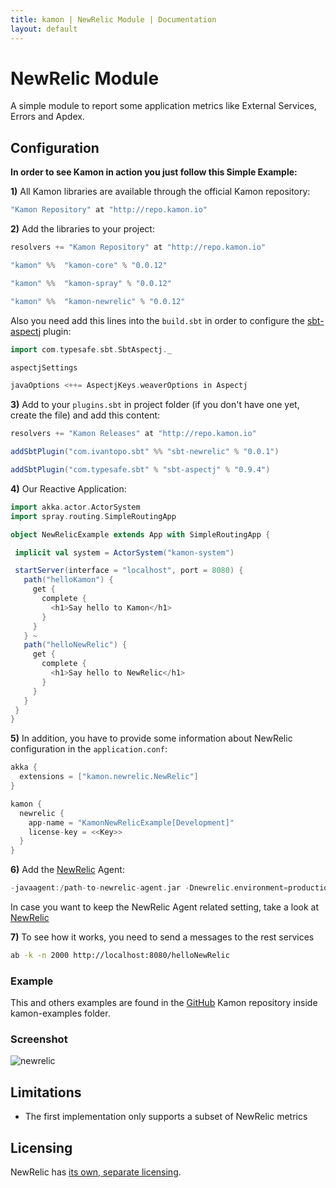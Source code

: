 ```yaml
---
title: kamon | NewRelic Module | Documentation
layout: default
---
```


NewRelic Module
===
A simple module to report some application metrics like External Services, Errors and Apdex. 

Configuration
---

**In order to see Kamon in action you just follow this Simple Example:**


**1)** All Kamon libraries are available through the official Kamon repository:

```scala
"Kamon Repository" at "http://repo.kamon.io"
```

**2)** Add the libraries to your project:

```scala
resolvers += "Kamon Repository" at "http://repo.kamon.io"

"kamon" %%  "kamon-core" % "0.0.12"

"kamon" %%  "kamon-spray" % "0.0.12"

"kamon" %%  "kamon-newrelic" % "0.0.12"
```

Also you need add this lines into the `build.sbt` in order to configure the [sbt-aspectj](https://github.com/sbt/sbt-aspectj/) plugin:

```scala
import com.typesafe.sbt.SbtAspectj._

aspectjSettings

javaOptions <++= AspectjKeys.weaverOptions in Aspectj
```

**3)** Add to your `plugins.sbt` in project folder (if you don't have one yet, create the file) and add this content:

```scala
resolvers += "Kamon Releases" at "http://repo.kamon.io"

addSbtPlugin("com.ivantopo.sbt" %% "sbt-newrelic" % "0.0.1")

addSbtPlugin("com.typesafe.sbt" % "sbt-aspectj" % "0.9.4")
``` 
**4)** Our Reactive Application:

```scala
import akka.actor.ActorSystem
import spray.routing.SimpleRoutingApp

object NewRelicExample extends App with SimpleRoutingApp {

 implicit val system = ActorSystem("kamon-system")

 startServer(interface = "localhost", port = 8080) {
   path("helloKamon") {
     get {
       complete {
         <h1>Say hello to Kamon</h1>
       }
     }
   } ~
   path("helloNewRelic") {
     get {
       complete {
         <h1>Say hello to NewRelic</h1>
       }
     }
   }
 }
}
```

**5)** In addition, you have to provide some information about NewRelic configuration in the `application.conf`:

```scala
akka {
  extensions = ["kamon.newrelic.NewRelic"]
}

kamon {
  newrelic {
    app-name = "KamonNewRelicExample[Development]"
    license-key = <<Key>>
  }
}
```

**6)** Add the [NewRelic](http://newrelic.com/) Agent:

```scala
-javaagent:/path-to-newrelic-agent.jar -Dnewrelic.environment=production -Dnewrelic.config.file=/path-to-newrelic.yml
```
In case you want to keep the NewRelic Agent related setting, take a look at [NewRelic](https://docs.newrelic.com/docs/java/new-relic-for-java)


**7)** To see how it works, you need to send a messages to the rest services

```bash
ab -k -n 2000 http://localhost:8080/helloNewRelic
```
### Example
This and others examples are found in the [GitHub](https://github.com/kamon-io/Kamon/tree/master/kamon-examples/) Kamon repository inside kamon-examples folder.

### Screenshot

![newrelic](/assets/img/newrelic.png "NewRelic Screenshot")


## Limitations
* The first implementation only supports a subset of NewRelic metrics

## Licensing

NewRelic has [its own, separate licensing](http://newrelic.com/terms).

